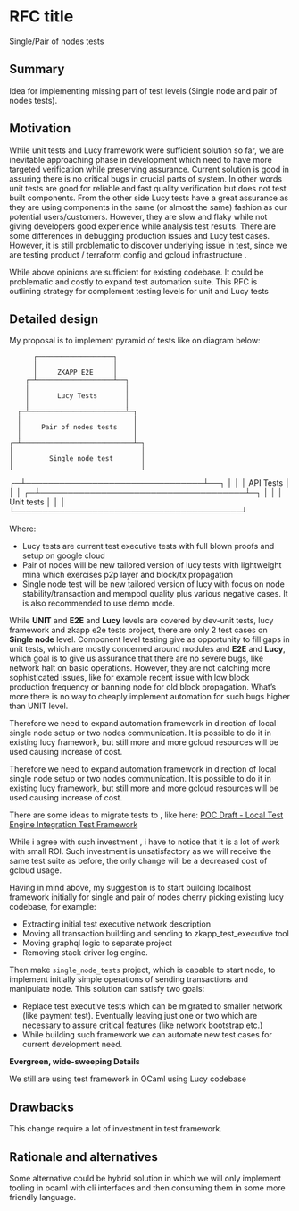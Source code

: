 # RFC title

Single/Pair of nodes tests

## Summary

Idea for implementing missing part of test levels (Single node and pair of nodes tests).

## Motivation

While unit tests and Lucy framework were sufficient solution so far, we are inevitable approaching phase in development which need to have more targeted verification while preserving assurance. Current solution is good in assuring there is no critical bugs in crucial parts of system. In other words unit tests are good for reliable and fast quality verification but does not test built components. From the other side Lucy tests have a great assurance as they are using components in the same (or almost the same) fashion as our potential users/customers. However, they are slow and flaky while not giving developers good experience while analysis test results. There are some differences in debugging production issues and Lucy test cases. However, it is still problematic to discover underlying issue in test, since we are testing product / terraform config and gcloud infrastructure . 

While above opinions are sufficient for existing codebase. It could be problematic and costly to expand test automation suite. This RFC is outlining strategy for complement testing levels for unit and Lucy tests

## Detailed design

My proposal is to implement pyramid of tests like on diagram below:


          ┌───────────────────┐
          │                   │
          │     ZKAPP E2E     │
        ┌─┴───────────────────┴──┐
        │                        │
        │       Lucy Tests       │
        │                        │
      ┌─┴────────────────────────┴─┐
      │                            │
      │     Pair of nodes tests    │
      │                            │
    ┌─┴────────────────────────────┴─┐
    │                                │
    │         Single node test       │
    │                                │
  ┌─┴────────────────────────────────┴──┐
  │                                     │
  │             API Tests               │
  │                                     │
┌─┴─────────────────────────────────────┴─┐
│                                         │
│               Unit tests                │
│                                         │
└─────────────────────────────────────────┘

Where:

- Lucy tests are current test executive tests with full blown proofs and setup on google cloud
- Pair of nodes will be new tailored version of lucy tests with lightweight mina which exercises p2p layer and block/tx propagation
- Single node test will be new tailored version of lucy with focus on node stability/transaction and mempool quality plus various negative cases. It is also recommended to use demo mode.

While **UNIT** and **E2E** and **Lucy** levels are covered by dev-unit tests, lucy framework and zkapp e2e tests project, there are only 2 test cases on **Single node** level. Component level testing give as opportunity to fill gaps in unit tests, which are mostly concerned around modules and **E2E** and **Lucy**, which goal is to give us assurance that there are no severe bugs, like network halt on basic operations. However, they are not catching more sophisticated issues, like for example recent issue with low block production frequency or banning node for old block propagation. What’s more there is no way to cheaply implement automation for such bugs higher than UNIT level. 

Therefore we need to expand automation framework in direction of local single node setup or two nodes communication. It is possible to do it in existing lucy framework, but still more and more gcloud resources will be used causing increase of cost.

Therefore we need to expand automation framework in direction of local single node setup or two nodes communication. It is possible to do it in existing lucy framework, but still more and more gcloud resources will be used causing increase of cost.

There are some ideas to migrate tests to , like here:
[POC Draft - Local Test Engine Integration Test Framework ](https://www.notion.so/POC-Draft-Local-Test-Engine-Integration-Test-Framework-20a0624377ea4ad8a28a1c2892f7029f?pvs=21) 

While i agree with such investment , i have to notice that it is a lot of work with small ROI. Such investment is unsatisfactory as we will receive the same test suite as before, the only change will be a decreased cost of gcloud usage.

Having in mind above, my suggestion is to start building localhost framework initially for single and pair of nodes cherry picking existing lucy codebase, for example:

- Extracting initial test executive network description
- Moving all transaction building and sending to zkapp_test_executive tool
- Moving graphql logic to separate project
- Removing stack driver log engine.

Then make `single_node_tests` project, which is capable to start node, to implement initially simple operations of sending transactions and manipulate node. This solution can satisfy two goals:

- Replace test executive tests which can be migrated to smaller network (like payment test). Eventually leaving just one or two which are necessary to assure critical features (like network bootstrap etc.)
- While building such framework we can automate new test cases for current development need.

**Evergreen, wide-sweeping Details**

We still are using test framework in OCaml using Lucy codebase

## Drawbacks
[drawbacks]: #drawbacks

This change require a lot of investment in test framework.

## Rationale and alternatives

Some alternative could be hybrid solution in which we will only implement tooling in ocaml with cli interfaces and then consuming them in some more friendly language.

